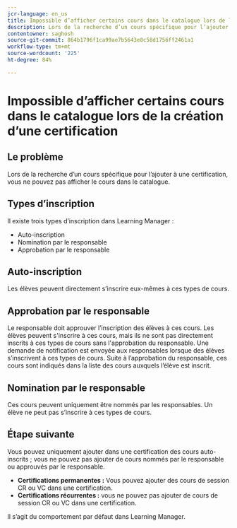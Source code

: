 ```yaml
---
jcr-language: en_us
title: Impossible d’afficher certains cours dans le catalogue lors de la création d’une certification
description: Lors de la recherche d’un cours spécifique pour l’ajouter à une certification, vous ne pouvez pas afficher le cours dans le catalogue.
contentowner: saghosh
source-git-commit: 864b1796f1ca99ae7b5643e8c58d1756ff2461a1
workflow-type: tm+mt
source-wordcount: '225'
ht-degree: 84%

---
```




# Impossible d’afficher certains cours dans le catalogue lors de la création d’une certification

## Le problème 

Lors de la recherche d’un cours spécifique pour l’ajouter à une certification, vous ne pouvez pas afficher le cours dans le catalogue.

## Types d’inscription

Il existe trois types d’inscription dans Learning Manager :

* Auto-inscription
* Nomination par le responsable
* Approbation par le responsable

## Auto-inscription

Les élèves peuvent directement s’inscrire eux-mêmes à ces types de cours.

## Approbation par le responsable

Le responsable doit approuver l’inscription des élèves à ces cours. Les élèves peuvent s&#39;inscrire à ces cours, mais ils ne sont pas directement inscrits à ces types de cours sans l&#39;approbation du responsable. Une demande de notification est envoyée aux responsables lorsque des élèves s’inscrivent à ces types de cours. Suite à l’approbation du responsable, ces cours sont indiqués dans la liste des cours auxquels l’élève est inscrit.

## Nomination par le responsable

Ces cours peuvent uniquement être nommés par les responsables. Un élève ne peut pas s’inscrire à ces types de cours.

## Étape suivante

Vous pouvez uniquement ajouter dans une certification des cours auto-inscrits ; vous ne pouvez pas ajouter de cours nommés par le responsable ou approuvés par le responsable.

* **Certifications permanentes :**  Vous pouvez ajouter des cours de session CR ou VC dans une certification.
* **Certifications récurrentes :** vous ne pouvez pas ajouter de cours de session CR ou VC dans une certification.

Il s’agit du comportement par défaut dans Learning Manager.
